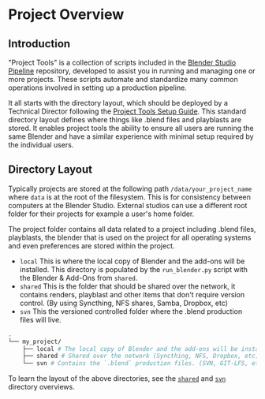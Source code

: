 # Project Overview

## Introduction
"Project Tools" is a collection of scripts included in the [Blender Studio Pipeline](https://projects.blender.org/studio/blender-studio-pipeline) repository, developed to assist you in running and managing one or more projects. These scripts automate and standardize many common operations involved in setting up a production pipeline. 

It all starts with the directory layout, which should be deployed by a Technical Director following the [Project Tools Setup Guide](/td-guide/project-tools-setup.md). This standard directory layout defines where things like .blend files and playblasts are stored. It enables project tools the ability to ensure all users are running the same Blender and have a similar experience with minimal setup required by the individual users.


## Directory Layout

Typically projects are stored at the following path `/data/your_project_name` where `data` is at the root of the filesystem. This is for consistency between computers at the Blender Studio. External studios can use a different root folder for their projects for example a user's home folder.

The project folder contains all data related to a project including .blend files, playblasts, the blender that is used on the project for all operating systems and even preferences are stored within the project. 

 * `local` This is where the local copy of Blender and the add-ons will be installed. This directory is populated by the `run_blender.py` script with the Blender & Add-Ons from `shared`.
 * `shared` This is the folder that should be shared over the network, it contains renders, playblast and other items that don't require version control. (By using Syncthing, NFS shares, Samba, Dropbox, etc)
 * `svn` This the versioned controlled folder where the .blend production files will live.

```bash
.
└── my_project/
    ├── local # The local copy of Blender and the add-ons will be installed.
    ├── shared # Shared over the network (Syncthing, NFS, Dropbox, etc)
    └── svn # Contains the `.blend` production files. (SVN, GIT-LFS, etc)
```

To learn the layout of the above directories, see the [`shared`](/naming-conventions/shared-folder-structure.md) and [`svn`](/naming-conventions/svn-folder-structure.md) directory overviews.
